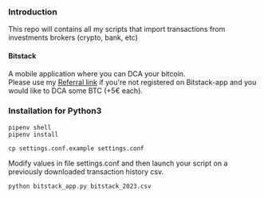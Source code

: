 ### Introduction

This repo will contains all my scripts that import transactions from investments brokers (crypto, bank, etc)

#### Bitstack
A mobile application where you can DCA your bitcoin.  
Please use my [Referral link](https://bitstack-app.com/referral/Jey_Jeg_%5B46%2C) if you're not registered on Bitstack-app and you would like to DCA some BTC (+5€ each).

### Installation for Python3

```
pipenv shell
pipenv install
```

```
cp settings.conf.example settings.conf
```

Modify values in file settings.conf and then launch your script on a previously downloaded transaction history csv.

```
python bitstack_app.py bitstack_2023.csv
```
